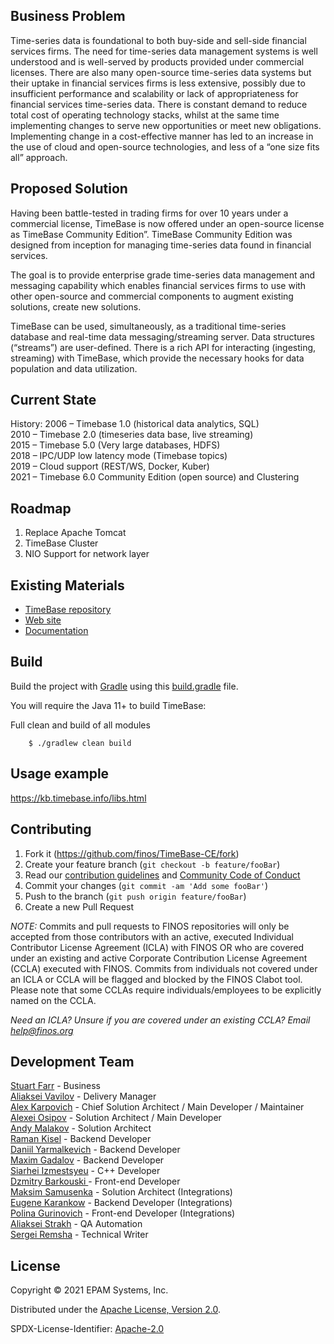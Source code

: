 ## Business Problem

Time-series data is foundational to both buy-side and sell-side financial services firms. The need for time-series data management systems is well understood and is well-served by products provided under commercial licenses. There are also many open-source time-series data systems but their uptake in financial services firms is less extensive, possibly due to insufficient performance and scalability or lack of appropriateness for financial services time-series data.
There is constant demand to reduce total cost of operating technology stacks, whilst at the same time implementing changes to serve new opportunities or meet new obligations. Implementing change in a cost-effective manner has led to an increase in the use of cloud and open-source technologies, and less of a “one size fits all” approach.
## Proposed Solution

Having been battle-tested in trading firms for over 10 years under a commercial license, TimeBase is now offered under an open-source license as TimeBase Community Edition”. TimeBase Community Edition was designed from inception for managing time-series data found in financial services.

The goal is to provide enterprise grade time-series data management and messaging capability which enables financial services firms to use with other open-source and commercial components to augment existing solutions, create new solutions.

TimeBase can be used, simultaneously, as a traditional time-series database and real-time data messaging/streaming server. Data structures (“streams”) are user-defined. There is a rich API for interacting (ingesting, streaming) with TimeBase, which provide the necessary hooks for data population and data utilization.
## Current State

History:
2006 – Timebase 1.0 (historical data analytics, SQL)    
2010 – Timebase 2.0 (timeseries data base, live streaming)    
2015 – Timebase 5.0 (Very large databases, HDFS)    
2018 – IPC/UDP low latency mode (Timebase topics)    
2019 – Cloud support (REST/WS, Docker, Kuber)    
2021 – Timebase 6.0 Community Edition (open source) and Clustering

## Roadmap

1. Replace Apache Tomcat
2. TimeBase Cluster
3. NIO Support for network layer


## Existing Materials

* [TimeBase repository](https://github.com/epam/TimeBase)
* [Web site](http://timebase.info)
* [Documentation](https://kb.timebase.info) 


## Build

Build the project with [Gradle](http://gradle.org/) using this
[build.gradle](https://github.com/finos/TimeBase-CE/blob/main/build.gradle) file.

You will require the Java 11+ to build TimeBase:

Full clean and build of all modules

```shell
    $ ./gradlew clean build
```

## Usage example
https://kb.timebase.info/libs.html


## Contributing

1. Fork it (<https://github.com/finos/TimeBase-CE/fork>)
2. Create your feature branch (`git checkout -b feature/fooBar`)
3. Read our [contribution guidelines](.github/CONTRIBUTING.md) and [Community Code of Conduct](https://www.finos.org/code-of-conduct)
4. Commit your changes (`git commit -am 'Add some fooBar'`)
5. Push to the branch (`git push origin feature/fooBar`)
6. Create a new Pull Request

_NOTE:_ Commits and pull requests to FINOS repositories will only be accepted from those contributors with an active, executed Individual Contributor License Agreement (ICLA) with FINOS OR who are covered under an existing and active Corporate Contribution License Agreement (CCLA) executed with FINOS. Commits from individuals not covered under an ICLA or CCLA will be flagged and blocked by the FINOS Clabot tool. Please note that some CCLAs require individuals/employees to be explicitly named on the CCLA.

*Need an ICLA? Unsure if you are covered under an existing CCLA? Email [help@finos.org](mailto:help@finos.org)*


## Development Team
[Stuart Farr](https://github.com/stuartfarr) - Business    
[Aliaksei Vavilov](https://github.com/avavilau) - Delivery Manager    
[Alex Karpovich](https://github.com/alex-karpovich) - Chief Solution Architect / Main Developer / Maintainer            
[Alexei Osipov](https://github.com/alexei-osipov) - Solution Architect / Main Developer    
[Andy Malakov](https://github.com/andymalakov) - Solution Architect     
[Raman Kisel](https://github.com/Romkisel) - Backend Developer    
[Daniil Yarmalkevich](https://github.com/ypldan) - Backend Developer      
[Maxim Gadalov](https://github.com/Maxim-Gadalov) - Backend Developer     
[Siarhei Izmestsyeu](https://github.com/sizmestiev) - C++ Developer     
[Dzmitry Barkouski ](https://github.com/MitoZ) - Front-end Developer     
[Maksim Samusenka](https://github.com/msamusenka) - Solution Architect (Integrations)     
[Eugene Karankow](https://github.com/ekarankow) - Backend Developer (Integrations)     
[Polina Gurinovich](https://github.com/PolinaGurinovich) - Front-end Developer (Integrations)     
[Aliaksei Strakh](https://github.com/astrakh) - QA Automation     
[Sergei Remsha](https://github.com/sr-remsha) - Technical Writer


## License

Copyright © 2021 EPAM Systems, Inc.

Distributed under the [Apache License, Version 2.0](http://www.apache.org/licenses/LICENSE-2.0).

SPDX-License-Identifier: [Apache-2.0](https://spdx.org/licenses/Apache-2.0)

